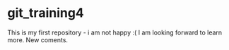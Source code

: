 # git_training4
This is my first repository - i am not happy :(
I am looking forward to learn more. 
New coments.
